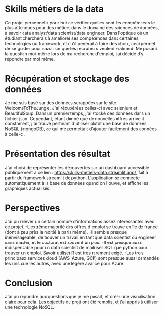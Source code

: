 # Skills métiers de la data

Ce projet personnel a pour but de vérifier quelles sont les compétences le plus attendues pour des métiers dans le domaine des sciences de données, à savoir data analyst/data scientist/data engineer. Dans l'optique où un étudiant chercherais à améliorer ses compétences dans certaines technologies ou framework, et qu'il penerait à faire des choix, ceci permet de se guider pour savoir ce que les recruteurs veulent vraiment. Me posant la question moi-même lors de ma recherche d'emploi, j'ai décidé d'y répondre par moi même.

# Récupération et stockage des données

Je me suis basé sur des données scrappées sur le site WelcomeToTheJungle. J'ai récupérées celles-ci avec selenium et BeautifulSoup. Dans un premier temps, j'ai stocké ces données dans un fichier json. Cependant, étant donné que de nouvelles offres arrivent constament, j'ai trouvé pertinant d'utiliser plutôt une base de données NoSQL (mongoDB), ce qui me permettait d'ajouter facilement des données à celle-ci. 

# Présentation des résultat

J'ai choisi de représenter les découvertes sur un dashboard accessible publiquement à ce lien : https://skills-metiers-data.streamlit.app/, fait à partir du framework streamlit de python. L'application se connecte automatiquement à la base de données quand on l'ouvre, et affiche les graphiques actualisés.

# Perspectives

J'ai pu relever un certain nombre d'informations assez intéressantes avec ce projet.
-L'extrême majorité des offres d'emploi se trouve en île de france (dont à peu près la moitié à paris même).
-Il semble presque inenvisageable, de trouver un travail en tant que data scientist ou engineer sans master, et le doctorat est souvent un plus.
-Il est presque aussi indispensable pour un data scientist de maîtriser SQL que python pour trouver un emploi. Savoir utiliser R est très rarement exigé.
-Les trois principaux services cloud (AWS, Azure, GCP) sont presque aussi demandés les uns que les autres, avec une légère avance pour Azure.

# Conclusion

J'ai pu répondre aux questions que je me posait, et créer une visualisation claire pour cela. Les objectifs du projt ont été remplis, et j'ai appris à utiliser une technologie NoSQL.

